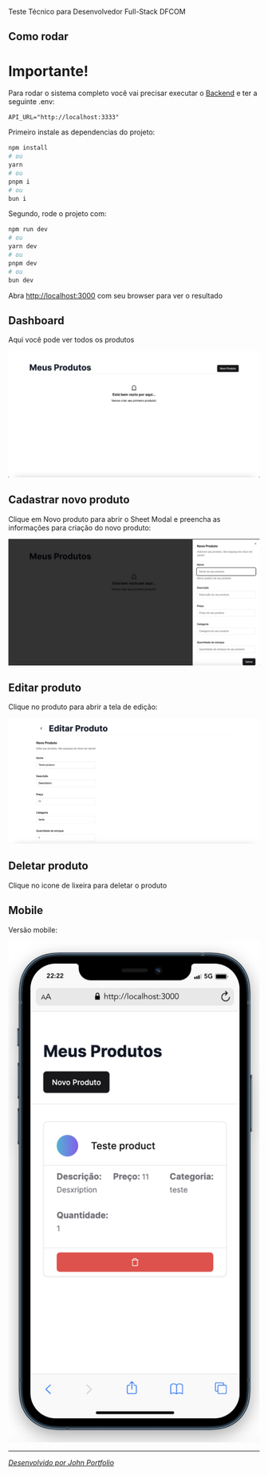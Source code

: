 Teste Técnico para Desenvolvedor Full-Stack DFCOM

## Como rodar

# Importante!

Para rodar o sistema completo você vai precisar executar o [Backend](https://github.com/jovimoura/nestjs-crud) e ter a seguinte .env: 

```
API_URL="http://localhost:3333"
```

Primeiro instale as dependencias do projeto:

```bash
npm install
# ou
yarn
# ou
pnpm i
# ou
bun i
```

Segundo, rode o projeto com:

```bash
npm run dev
# ou
yarn dev
# ou
pnpm dev
# ou
bun dev
```

Abra [http://localhost:3000](http://localhost:3000) com seu browser para ver o resultado

## Dashboard

Aqui você pode ver todos os produtos

<img src="./public/home.png">

## Cadastrar novo produto

Clique em Novo produto para abrir o Sheet Modal e preencha as informações para criação do novo produto:

<img src="./public/new.png">

## Editar produto

Clique no produto para abrir a tela de edição:

<img src="./public/edit.png">

## Deletar produto

Clique no icone de lixeira para deletar o produto

## Mobile

Versão mobile: 

<img src="./public/mobile.png">

---

<a href="https://www.linkedin.com/in/jovimoura10/" target="_blank" align="left" style="font-style: italic;">
  Desenvolvido por John
</a>

<a href="https://jovimoura.vercel.app/" target="_blank" align="left" style="font-style: italic;">
  Portfolio
</a>